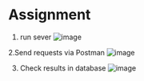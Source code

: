 # Assignment

1. run sever
![image](https://github.com/Satone-Harsh/Assignment/assets/97821650/3c7076fe-62d6-482b-a32b-5b1cf4b22a2a)

2.Send requests via Postman
![image](https://github.com/Satone-Harsh/Assignment/assets/97821650/30d9de6e-498a-4cc5-9eaa-3d599d14e2d9)

3. Check results in database
![image](https://github.com/Satone-Harsh/Assignment/assets/97821650/fee01ce5-6c5e-4d54-9d25-70c7e684da28)


